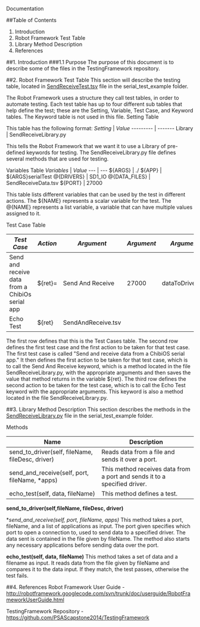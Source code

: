 Documentation

##Table of Contents
1. Introduction
2. Robot Framework Test Table
3. Library Method Description
4. References

##1. Introduction
###1.1 Purpose
The purpose of this document is to describe some of the files in the TestingFramework repository.

##2. Robot Framework Test Table
This section will describe the testing table, located in [SendReceiveTest.tsv](https://github.com/PSAScapstone2014/TestingFramework/blob/master/serial_test_example/SendReceiveTest.tsv) file in the serial_test_example folder.

The Robot Framework uses a structure they call test tables, in order to automate testing. Each test table has up to four different sub tables that help define the test; these are the Setting, Variable, Test Case, and Keyword tables. The Keyword table is not used in this file.
Setting Table

This table has the following format:
*Setting* | *Value*
--------- | -------
Library | SendReceiveLibrary.py

This tells the Robot Framework that we want it to use a Library of pre-defined keywords for testing. The SendReceiveLibrary.py file defines several methods that are used for testing.

Variables Table
*Variables* | *Value*
--- | ---
${ARGS} | ./
${APP} | ${ARGS}serialTest
@{DRIVERS} | SD1_IO
@{DATA_FILES} | SendReceiveData.tsv
${PORT} | 27000

This table lists different variables that can be used by the test in different actions. The ${NAME} represents a scalar variable for the test. The @{NAME} represents a list variable, a variable that can have multiple values assigned to it.

Test Case Table

*Test Case* | *Action* | *Argument* | *Argument* | *Argument* | *Argument* | *Argument* |
----------- | -------- | ---------- | ---------- | ---------- | ---------- | ---------- |
Send and receive data from a ChibiOs serial app | ${ret}= | Send And Receive | 27000 | dataToDriver.tsv | ./serial_test | ./fakeApp
 | Echo Test | ${ret} | SendAndReceive.tsv

The first row defines that this is the Test Cases table. The second row defines the first test case and the first action to be taken for that test case. The first test case is called "Send and receive data from a ChibiOS serial app." It then defines the first action to be taken for that test case, which is to call the Send And Receive keyword, which is a method located in the file SendReceiveLibrary.py, with the appropriate arguments and then saves the value that method returns in the variable ${ret}. The third row defines the second action to be taken for the test case, which is to call the Echo Test keyword with the appropriate arguments. This keyword is also a method located in the file SendReceiveLibrary.py.


##3. Library Method Description
This section describes the methods in the [SendReceiveLibrary.py](https://github.com/PSAScapstone2014/TestingFramework/blob/master/serial_test_example/SendReceiveLibrary.py) file in the serial_test_example folder.

Methods

Name | Description
---- | -----------
send_to_driver(self, fileName, fileDesc, driver) | Reads data from a file and sends it over a port.
send_and_receive(self, port, fileName, *apps) | This method receives data from a port and sends it to a specified driver.
echo_test(self, data, fileName) | This method defines a test.

**send_to_driver(self,fileName, fileDesc, driver)**

**send_and_receive(self, port, fileName, *apps)**
This method takes a port, fileName, and a list of applications as input. The port given specifies which port to open a connection to, used to send data to a specified driver. The data sent is contained in the file given by fileName. The method also starts any necessary applications before sending data over the port.

**echo_test(self, data, fileName)**
This method takes a set of data and a filename as input. It reads data from the file given by fileName and compares it to the data input. If they match, the test passes, otherwise the test fails.


##4. References
Robot Framework User Guide - http://robotframework.googlecode.com/svn/trunk/doc/userguide/RobotFrameworkUserGuide.html

TestingFramework Repository - https://github.com/PSAScapstone2014/TestingFramework
